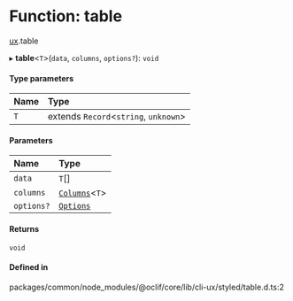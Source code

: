 # Function: table

[ux](../modules/ux.md).table

▸ **table**<`T`\>(`data`, `columns`, `options?`): `void`

#### Type parameters

| Name | Type |
| :------ | :------ |
| `T` | extends `Record`<`string`, `unknown`\> |

#### Parameters

| Name | Type |
| :------ | :------ |
| `data` | `T`[] |
| `columns` | [`Columns`](../types/ux.Table-1.table-1.Columns.md)<`T`\> |
| `options?` | [`Options`](../interfaces/ux.Table-1.table-1.Options.md) |

#### Returns

`void`

#### Defined in

packages/common/node_modules/@oclif/core/lib/cli-ux/styled/table.d.ts:2
